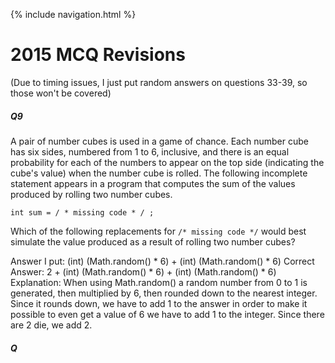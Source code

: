 {% include navigation.html %}

# 2015 MCQ Revisions
(Due to timing issues, I just put random answers on questions 33-39, so those won't be covered)

##### Q9
A pair of number cubes is used in a game of chance. Each number cube has six sides, numbered from 1 to 6, inclusive, and there is an equal probability for each of the numbers to appear on the top side (indicating the cube's value) when the number cube is rolled. The following incomplete statement appears in a program that computes the sum of the values produced by rolling two number cubes.

`int sum = / * missing code * / ;`

Which of the following replacements for `/* missing code */` would best simulate the value produced as a result of rolling two number cubes?

Answer I put: (int) (Math.random() * 6) + (int) (Math.random() * 6)
Correct Answer: 2 + (int) (Math.random() * 6) + (int) (Math.random() * 6)
Explanation: When using Math.random() a random number from 0 to 1 is generated, then multiplied by 6, then rounded down to the nearest integer. Since it rounds down, we have to add 1 to the answer in order to make it possible to even get a value of 6 we have to add 1 to the integer. Since there are 2 die, we add 2.


##### Q

